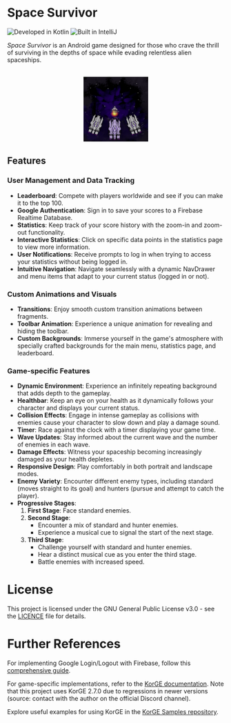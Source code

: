 # Space Survivor

![Developed in Kotlin](https://img.shields.io/badge/Developed%20in-Kotlin-purple.svg)
![Built in IntelliJ](https://img.shields.io/badge/Built%20in-IntelliJ-blue.svg)

*Space Survivor* is an Android game designed for those who crave the thrill of surviving in the depths of space while evading relentless alien spaceships.

<p align="center">
    <br>
    <img width="150" src="app/src/main/space_survivor_icon-playstore.png" alt="App icon"  />
    <br>
</p>

## Features

### User Management and Data Tracking

- **Leaderboard**: Compete with players worldwide and see if you can make it to the top 100.
- **Google Authentication**: Sign in to save your scores to a Firebase Realtime Database.
- **Statistics**: Keep track of your score history with the zoom-in and zoom-out functionality.
- **Interactive Statistics**: Click on specific data points in the statistics page to view more information.
- **User Notifications**: Receive prompts to log in when trying to access your statistics without being logged in.
- **Intuitive Navigation**: Navigate seamlessly with a dynamic NavDrawer and menu items that adapt to your current status (logged in or not).

### Custom Animations and Visuals

- **Transitions**: Enjoy smooth custom transition animations between fragments.
- **Toolbar Animation**: Experience a unique animation for revealing and hiding the toolbar.
- **Custom Backgrounds**: Immerse yourself in the game's atmosphere with specially crafted backgrounds for the main menu, statistics page, and leaderboard.

### Game-specific Features

- **Dynamic Environment**: Experience an infinitely repeating background that adds depth to the gameplay.
- **Healthbar**: Keep an eye on your health as it dynamically follows your character and displays your current status.
- **Collision Effects**: Engage in intense gameplay as collisions with enemies cause your character to slow down and play a damage sound.
- **Timer**: Race against the clock with a timer displaying your game time.
- **Wave Updates**: Stay informed about the current wave and the number of enemies in each wave.
- **Damage Effects**: Witness your spaceship becoming increasingly damaged as your health depletes.
- **Responsive Design**: Play comfortably in both portrait and landscape modes.
- **Enemy Variety**: Encounter different enemy types, including standard (moves straight to its goal) and hunters (pursue and attempt to catch the player).
- **Progressive Stages**:
    1. **First Stage**: Face standard enemies.
    2. **Second Stage**:
        - Encounter a mix of standard and hunter enemies.
        - Experience a musical cue to signal the start of the next stage.
    3. **Third Stage**:
        - Challenge yourself with standard and hunter enemies.
        - Hear a distinct musical cue as you enter the third stage.
        - Battle enemies with increased speed.

# License

This project is licensed under the GNU General Public License v3.0 - see the [LICENCE](LICENCE.md) file for details.


# Further References

For implementing Google Login/Logout with Firebase, follow this [comprehensive guide](https://medium.com/swlh/google-login-and-logout-in-android-with-firebase-kotlin-implementation-73cf6a5a989e).

For game-specific implementations, refer to the [KorGE documentation](https://docs.korge.org/korge/). Note that this project uses KorGE 2.7.0 due to regressions in newer versions (source: contact with the author on the official Discord channel).

Explore useful examples for using KorGE in the [KorGE Samples repository](https://github.com/korlibs/korge-samples).
